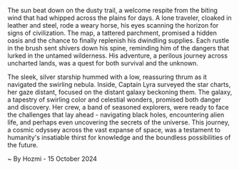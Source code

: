 
The sun beat down on the dusty trail, a welcome respite from the biting wind that had whipped across the plains for days.  A lone traveler, cloaked in leather and steel, rode a weary horse, his eyes scanning the horizon for signs of civilization. The map, a tattered parchment, promised a hidden oasis and the chance to finally replenish his dwindling supplies. Each rustle in the brush sent shivers down his spine, reminding him of the dangers that lurked in the untamed wilderness.  His adventure, a perilous journey across uncharted lands, was a quest for both survival and the unknown.

The sleek, silver starship hummed with a low, reassuring thrum as it navigated the swirling nebula. Inside, Captain Lyra surveyed the star charts, her gaze distant, focused on the distant galaxy beckoning them.  The galaxy, a tapestry of swirling color and celestial wonders, promised both danger and discovery.  Her crew, a band of seasoned explorers, were ready to face the challenges that lay ahead - navigating black holes, encountering alien life, and perhaps even uncovering the secrets of the universe.  This journey, a cosmic odyssey across the vast expanse of space, was a testament to humanity's insatiable thirst for knowledge and the boundless possibilities of the future. 

~ By Hozmi - 15 October 2024
